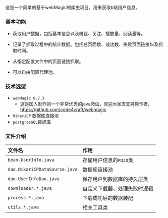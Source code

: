 这是一个简单的基于webMagic的爬虫项目，用来获取b站用户信息。

### 基本功能

- 获取用户数据，包括基本信息以及粉丝、关注、播放量、阅读量等。

- 记录了抓取过程中的统计数据。包括总页面数、成功数、失败页面链接以及抓取时间。

- 从指定配置文件中的页面链接抓取。

- 可以自由配置代理池。

### 技术选型
- `webMagic 0.7.3`
  - 这是国人制作的一个非常优秀的java爬虫，欢迎大家去支持原作者。https://github.com/code4craft/webmagic
- `HikariCP` 数据库连接池
- `postgresSQL`数据库

### 文件介绍
| 文件名                           | 作用             |
| :---------------------------- | :------------- |
| `bean.UserInfo.java`          | 存储用户信息的`POJO`类 |
| `dao.HikariCPDataSource.java` | 数据库连接池         |
| `dao.UserInfoDao.java`        | 保存用户到数据库的持久层类  |
| `downloader.*.java`           | 自定义下载器，处理失败时逻辑 |
| `process.*.java`              | 下载成功后的数据装配     |
| `utils.*.java`                | 相关工具类          |



